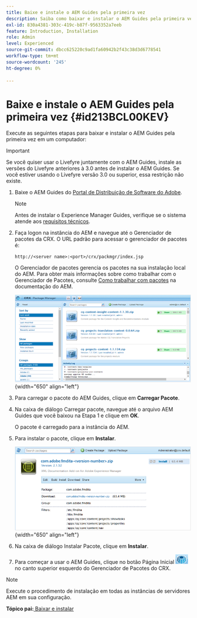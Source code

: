 ```yaml
---
title: Baixe e instale o AEM Guides pela primeira vez
description: Saiba como baixar e instalar o AEM Guides pela primeira vez
exl-id: 830a4381-303c-419c-b87f-9563352a7eeb
feature: Introduction, Installation
role: Admin
level: Experienced
source-git-commit: dbcc625220c9ad1fa60942b2f43c38d3d6778541
workflow-type: tm+mt
source-wordcount: '245'
ht-degree: 0%

---
```


# Baixe e instale o AEM Guides pela primeira vez {#id213BCL00KEV}

Execute as seguintes etapas para baixar e instalar o AEM Guides pela primeira vez em um computador:

>[!IMPORTANT]
>
> Se você quiser usar o Livefyre juntamente com o AEM Guides, instale as versões do Livefyre anteriores à 3.0 antes de instalar o AEM Guides. Se você estiver usando o Livefyre versão 3.0 ou superior, essa restrição não existe.

1. Baixe o AEM Guides do [Portal de Distribuição de Software do Adobe](https://experience.adobe.com/#/downloads/content/software-distribution/br/aem.html).

   >[!NOTE]
   >
   >Antes de instalar o Experience Manager Guides, verifique se o sistema atende aos [requisitos técnicos](../install-guide/download-install-technical-requirements.md).

1. Faça logon na instância do AEM e navegue até o Gerenciador de pacotes da CRX. O URL padrão para acessar o gerenciador de pacotes é:

   ```http
   http://<server name>:<port>/crx/packmgr/index.jsp
   ```

   O Gerenciador de pacotes gerencia os pacotes na sua instalação local do AEM. Para obter mais informações sobre como trabalhar com o Gerenciador de Pacotes, consulte [Como trabalhar com pacotes](https://helpx.adobe.com/br/experience-manager/6-5/sites/administering/using/package-manager.html) na documentação do AEM.

   ![](assets/package-manager.png){width="650" align="left"}

1. Para carregar o pacote do AEM Guides, clique em **Carregar Pacote**.

1. Na caixa de diálogo Carregar pacote, navegue até o arquivo AEM Guides que você baixou na Etapa 1 e clique em **OK**.

   O pacote é carregado para a instância do AEM.

1. Para instalar o pacote, clique em **Instalar**.

   ![](assets/install-package.png){width="650" align="left"}

1. Na caixa de diálogo Instalar Pacote, clique em **Instalar**.

1. Para começar a usar o AEM Guides, clique no botão Página Inicial ![](assets/home-button.png) no canto superior esquerdo do Gerenciador de Pacotes do CRX.


>[!NOTE]
>
> Execute o procedimento de instalação em todas as instâncias de servidores AEM em sua configuração.

**Tópico pai:**&#x200B;[&#x200B; Baixar e instalar](download-install.md)
